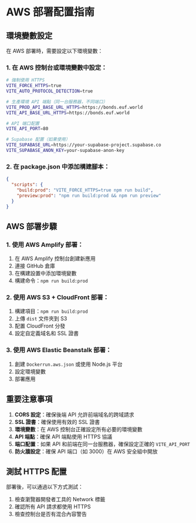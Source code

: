 # AWS 部署配置指南

## 環境變數設定

在 AWS 部署時，需要設定以下環境變數：

### 1. 在 AWS 控制台或環境變數中設定：

```bash
# 強制使用 HTTPS
VITE_FORCE_HTTPS=true
VITE_AUTO_PROTOCOL_DETECTION=true

# 生產環境 API 端點（同一台服務器，不同端口）
VITE_PROD_API_BASE_URL_HTTPS=https://bonds.euf.world
VITE_API_BASE_URL_HTTPS=https://bonds.euf.world

# API 端口配置
VITE_API_PORT=80

# Supabase 配置（如果使用）
VITE_SUPABASE_URL=https://your-supabase-project.supabase.co
VITE_SUPABASE_ANON_KEY=your-supabase-anon-key
```

### 2. 在 package.json 中添加構建腳本：

```json
{
  "scripts": {
    "build:prod": "VITE_FORCE_HTTPS=true npm run build",
    "preview:prod": "npm run build:prod && npm run preview"
  }
}
```

## AWS 部署步驟

### 1. 使用 AWS Amplify 部署：

1. 在 AWS Amplify 控制台創建新應用
2. 連接 GitHub 倉庫
3. 在構建設置中添加環境變數
4. 構建命令：`npm run build:prod`

### 2. 使用 AWS S3 + CloudFront 部署：

1. 構建項目：`npm run build:prod`
2. 上傳 `dist` 文件夾到 S3
3. 配置 CloudFront 分發
4. 設定自定義域名和 SSL 證書

### 3. 使用 AWS Elastic Beanstalk 部署：

1. 創建 `Dockerrun.aws.json` 或使用 Node.js 平台
2. 設定環境變數
3. 部署應用

## 重要注意事項

1. **CORS 設定**：確保後端 API 允許前端域名的跨域請求
2. **SSL 證書**：確保使用有效的 SSL 證書
3. **環境變數**：在 AWS 控制台正確設定所有必要的環境變數
4. **API 端點**：確保 API 端點使用 HTTPS 協議
5. **端口配置**：如果 API 和前端在同一台服務器，確保設定正確的 `VITE_API_PORT`
6. **防火牆設定**：確保 API 端口（如 3000）在 AWS 安全組中開放

## 測試 HTTPS 配置

部署後，可以通過以下方式測試：

1. 檢查瀏覽器開發者工具的 Network 標籤
2. 確認所有 API 請求都使用 HTTPS
3. 檢查控制台是否有混合內容警告
